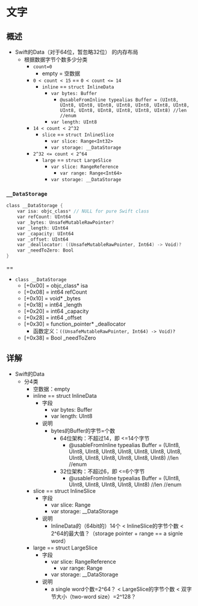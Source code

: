 # 文字

## 概述

* Swift的Data（对于64位，暂忽略32位） 的内存布局
  * 根据数据字节个数多少分类
    * `count=0`
      * empty = 空数据
    * `0 < count < 15` == `0 < count <= 14`
      * `inline` == `struct InlineData`
        * `var bytes: Buffer`
          * `@usableFromInline typealias Buffer = (UInt8, UInt8, UInt8, UInt8, UInt8, UInt8, UInt8, UInt8, UInt8, UInt8, UInt8, UInt8, UInt8, UInt8) //len //enum`
        * `var length: UInt8`
    * `14 < count < 2^32`
      * `slice` == `struct InlineSlice`
        * `var slice: Range<Int32>`
        * `var storage: __DataStorage`
    * `2^32 <= count < 2^64`
      * `large` == `struct LargeSlice`
        * `var slice: RangeReference`
          * `var range: Range<Int64>`
        * `var storage: __DataStorage`

### `__DataStorage`

```c
class __DataStorage {
    var isa: objc_class* // NULL for pure Swift class
    var refCount: UInt64
    var _bytes: UnsafeMutableRawPointer?
    var _length: UInt64
    var _capacity: UInt64
    var _offset: UInt64
    var _deallocator: ((UnsafeMutableRawPointer, Int64) -> Void)?
    var _needToZero: Bool
}
```

==

* `class __DataStorage`
  * [+0x00] = objc_class* isa
  * [+0x08] = int64 refCount
  * [+0x10] = void* _bytes
  * [+0x18] = int64 _length
  * [+0x20] = int64 _capacity
  * [+0x28] = int64 _offset
  * [+0x30] = function_pointer* _deallocator
    * 函数定义：`((UnsafeMutableRawPointer, Int64) -> Void)?`
  * [+0x38] = Bool _needToZero

## 详解

* Swift的Data
  * 分4类
    * 空数据：empty
    * inline == struct InlineData
      * 字段
        * var bytes: Buffer
        * var length: UInt8
      * 说明
        * bytes的Buffer的字节=个数
          * 64位架构：不超过14，即 <=14个字节
            * @usableFromInline typealias Buffer = (UInt8, UInt8, UInt8, UInt8, UInt8, UInt8, UInt8, UInt8, UInt8, UInt8, UInt8, UInt8, UInt8, UInt8) //len //enum
          * 32位架构：不超过6，即 <=6个字节
            * @usableFromInline typealias Buffer = (UInt8, UInt8, UInt8, UInt8, UInt8, UInt8) //len //enum
    * slice == struct InlineSlice
      * 字段
        * var slice: Range<Int32>
        * var storage: __DataStorage
      * 说明
        * InlineData的（64bit的）14个 < InlineSlice的字节个数 < 2^64的最大值？（storage pointer + range == a signle word）
    * large == struct LargeSlice
      * 字段
        * var slice: RangeReference
          * var range: Range<Int>
        * var storage: __DataStorage
      * 说明
        * a single word个数=2^64？ < LargeSlice的字节个数 < 双字节大小（two-word size）=2^128？
